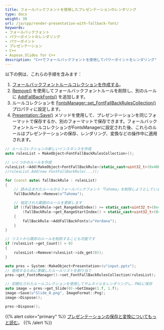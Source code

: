 ```yaml
---
title: フォールバックフォントを使用したプレゼンテーションのレンダリング
type: docs
weight: 30
url: /ja/cpp/render-presentation-with-fallback-font/
keywords: 
- フォールバックフォント
- パワーポイントのレンダリング
- パワーポイント
- プレゼンテーション
- C++
- Aspose.Slides for C++
description: "C++でフォールバックフォントを使用してパワーポイントをレンダリング"
---
```


以下の例は、これらの手順を含みます：

1. [フォールバックフォントルールコレクションを作成する](/slides/ja/cpp/create-fallback-fonts-collection/)。
1. [Remove()](https://reference.aspose.com/slides/cpp/class/aspose.slides.font_fall_back_rule#aaf12e563d822f6e05e27732a837bcf33) を使用してフォールバックフォントルールを削除し、別のルールに [AddFallBackFonts()](https://reference.aspose.com/slides/cpp/class/aspose.slides.font_fall_back_rule#a030268631ae616b775bdb6df8accf42c) を追加します。
1. ルールコレクションを [FontsManager::set_FontFallBackRulesCollection()](https://reference.aspose.com/slides/cpp/class/aspose.slides.fonts_manager#a375fc71abd64891a39673751d127d924) プロパティに設定します。
1. [Presentation::Save()](https://reference.aspose.com/slides/cpp/class/aspose.slides.presentation#afcd59ec697bf05c10f78c3869de2ec9e) メソッドを使用して、プレゼンテーションを同じフォーマットで保存するか、別のフォーマットで保存できます。フォールバックフォントルールコレクションがFontsManagerに設定された後、これらのルールはプレゼンテーションの保存、レンダリング、変換などの操作中に適用されます。

``` cpp
// ルールコレクションの新しいインスタンスを作成
auto rulesList = MakeObject<FontFallBackRulesCollection>();

// いくつかのルールを作成
rulesList->Add(MakeObject<FontFallBackRule>(static_cast<uint32_t>(0x400), static_cast<uint32_t>(0x4FF), u"Times New Roman"));
//rulesList.Add(new FontFallBackRule(...));

for (const auto& fallBackRule : rulesList)
{
	// 読み込まれたルールからフォールバックフォント「Tahoma」を削除しようとしています
	fallBackRule->Remove(u"Tahoma");

	// 指定された範囲のルールを更新します
	if ((fallBackRule->get_RangeEndIndex() >= static_cast<uint32_t>(0x4000)) && 
		(fallBackRule->get_RangeStartIndex() < static_cast<uint32_t>(0x5000)))
	{
		fallBackRule->AddFallBackFonts(u"Verdana");
	}
}

// リストから既存のルールを削除することも可能です
if (rulesList->get_Count() > 0)
{
	rulesList->Remove(rulesList->idx_get(0));
}

auto pres = System::MakeObject<Presentation>(u"input.pptx");
// 使用するために準備したルールリストを割り当て
pres->get_FontsManager()->set_FontFallBackRulesCollection(rulesList);

// 初期化されたルールコレクションを使用してサムネイルをレンダリングし、PNGに保存
auto image = pres->get_Slide(0)->GetImage(1.f, 1.f);
image->Save(u"Slide_0.png", ImageFormat::Png);
image->Dispose();

pres->Dispose();
```

{{% alert color="primary" %}} 
[プレゼンテーションの保存と変換についてもっと読む](/slides/ja/cpp/creating-saving-and-converting-a-presentation/)。
{{% /alert %}}